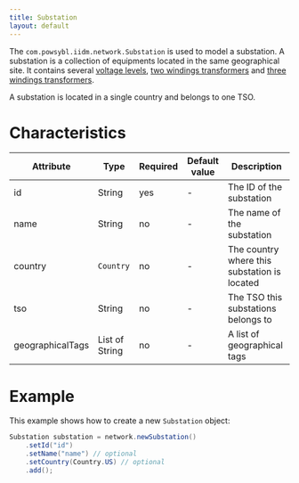 ```yaml
---
title: Substation
layout: default
---
```


The `com.powsybl.iidm.network.Substation` is used to model a substation. A substation is a collection of equipments
located in the same geographical site. It contains several [voltage levels](voltageLevel.md),
[two windings transformers](twoWindingsTransformer.md) and [three windings transformers](threeWindingsTransformer.md).

A substation is located in a single country and belongs to one TSO.

# Characteristics

| Attribute | Type | Required | Default value | Description |
| --------- | ---- | -------- | ------------- | ----------- |
| id | String | yes | - | The ID of the substation |
| name | String | no | - | The name of the substation |
| country | `Country` | no | - | The country where this substation is located |
| tso | String | no | - | The TSO this substations belongs to |
| geographicalTags | List of String | no | - | A list of geographical tags |

# Example
This example shows how to create a new `Substation` object:
```java
Substation substation = network.newSubstation()
    .setId("id")
    .setName("name") // optional
    .setCountry(Country.US) // optional
    .add();
```
